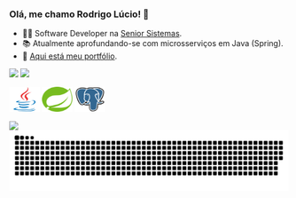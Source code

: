 ### Olá, me chamo Rodrigo Lúcio! 👋

- :man_technologist: Software Developer na <a href="https://www.senior.com.br/" target="_blank">Senior Sistemas</a>.    
- :books: Atualmente aprofundando-se com microsserviços em Java (Spring).
- :blue_book: <a href="https://rodrigo-lucio.github.io/" target="_blank">Aqui está meu portfólio</a>.

<a href="https://www.linkedin.com/in/rodrigo-lucio" target="_blank"><img src="https://img.shields.io/badge/-LinkedIn-%230077B5?style=for-the-badge&logo=linkedin&logoColor=white" target="_blank"></a> 
<a href = "mailto:lucio@gmail.com"><img src="https://img.shields.io/badge/-Gmail-%23333?style=for-the-badge&logo=gmail&logoColor=white" target="_blank"></a>
<div style="display: inline_block">
  <img align="center" alt="Rodrigo-Java" height="45" width="55" src="https://raw.githubusercontent.com/devicons/devicon/master/icons/java/java-original.svg">
  <img align="center" alt="Rodrigo-Spring" height="45" width="55" src="https://raw.githubusercontent.com/devicons/devicon/master/icons/spring/spring-original.svg">
  <img align="center" alt="Rodrigo-Postgresql" height="45" width="55" src="https://raw.githubusercontent.com/devicons/devicon/master/icons/postgresql/postgresql-original.svg">
</div>
<br>
<img width="396px" align="left" src="https://github-readme-stats.vercel.app/api/top-langs/?username=rodrigo-lucio&theme=dark&layout=compact"/>

 ![Snake animation](https://github.com/rodrigo-lucio/rodrigo-lucio/blob/output/github-contribution-grid-snake.svg)
